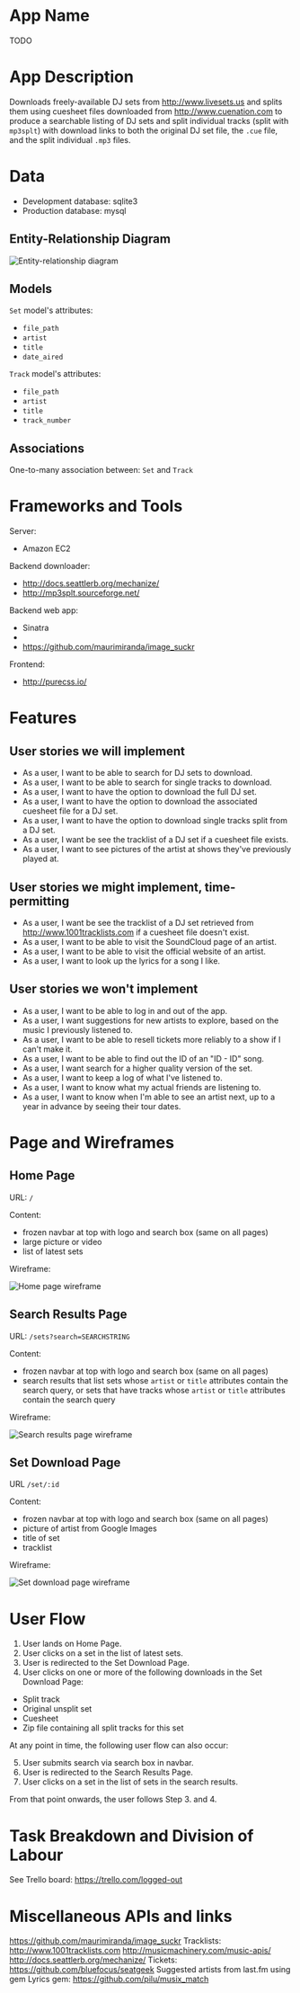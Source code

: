 # App Name

TODO

# App Description

Downloads freely-available DJ sets from <http://www.livesets.us> and splits them using cuesheet files downloaded from <http://www.cuenation.com> to produce a searchable listing of DJ sets and split individual tracks (split with `mp3splt`) with download links to both the original DJ set file, the `.cue` file, and the split individual `.mp3` files.

# Data

- Development database: sqlite3
- Production database: mysql

## Entity-Relationship Diagram

![Entity-relationship diagram](er_diagram.png)

## Models

`Set` model's attributes:

- `file_path`
- `artist`
- `title`
- `date_aired`

`Track` model's attributes:

- `file_path`
- `artist`
- `title`
- `track_number`

## Associations

One-to-many association between: `Set` and `Track`

# Frameworks and Tools

Server:

- Amazon EC2

Backend downloader:

- http://docs.seattlerb.org/mechanize/
- http://mp3splt.sourceforge.net/

Backend web app:

- Sinatra
- 
- https://github.com/maurimiranda/image_suckr

Frontend:

- http://purecss.io/

# Features

## User stories we will implement

- As a user, I want to be able to search for DJ sets to download.
- As a user, I want to be able to search for single tracks to download.
- As a user, I want to have the option to download the full DJ set.
- As a user, I want to have the option to download the associated cuesheet file for a DJ set.
- As a user, I want to have the option to download single tracks split from a DJ set.
- As a user, I want be see the tracklist of a DJ set if a cuesheet file exists.
- As a user, I want to see pictures of the artist at shows they've previously played at.

## User stories we might implement, time-permitting

- As a user, I want be see the tracklist of a DJ set retrieved from <http://www.1001tracklists.com> if a cuesheet file doesn't exist.
- As a user, I want to be able to visit the SoundCloud page of an artist.
- As a user, I want to be able to visit the official website of an artist.
- As a user, I want to look up the lyrics for a song I like.

## User stories we won't implement

- As a user, I want to be able to log in and out of the app.
- As a user, I want suggestions for new artists to explore, based on the music I previously listened to.
- As a user, I want to be able to resell tickets more reliably to a show if I can't make it.
- As a user, I want to be able to find out the ID of an "ID - ID" song.
- As a user, I want search for a higher quality version of the set.
- As a user, I want to keep a log of what I've listened to.
- As a user, I want to know what my actual friends are listening to.
- As a user, I want to know when I'm able to see an artist next, up to a year in advance by seeing their tour dates.

# Page and Wireframes

## Home Page

URL: `/`

Content:

- frozen navbar at top with logo and search box (same on all pages)
- large picture or video
- list of latest sets

Wireframe:

![Home page wireframe](wireframe_1_home_page.jpg)

## Search Results Page

URL: `/sets?search=SEARCHSTRING` 

Content:

- frozen navbar at top with logo and search box (same on all pages)
- search results that list sets whose `artist` or `title` attributes contain the search query, or sets that have tracks whose `artist` or `title` attributes contain the search query

Wireframe:

![Search results page wireframe](wireframe_2_search_results_page.jpg)

## Set Download Page

URL `/set/:id`

Content:

- frozen navbar at top with logo and search box (same on all pages)
- picture of artist from Google Images
- title of set
- tracklist

Wireframe:

![Set download page wireframe](wireframe_3_set_download_page.jpg)

# User Flow 

1. User lands on Home Page.
2. User clicks on a set in the list of latest sets.
3. User is redirected to the Set Download Page.
4. User clicks on one or more of the following downloads in the Set Download Page:
  - Split track
  - Original unsplit set
  - Cuesheet
  - Zip file containing all split tracks for this set

At any point in time, the following user flow can also occur:

5. User submits search via search box in navbar.
6. User is redirected to the Search Results Page.
7. User clicks on a set in the list of sets in the search results.

From that point onwards, the user follows Step 3. and 4.

# Task Breakdown and Division of Labour

See Trello board: https://trello.com/logged-out

# Miscellaneous APIs and links

https://github.com/maurimiranda/image_suckr
Tracklists: http://www.1001tracklists.com
http://musicmachinery.com/music-apis/
http://docs.seattlerb.org/mechanize/
Tickets: https://github.com/bluefocus/seatgeek
Suggested artists from last.fm using gem
Lyrics gem: https://github.com/pilu/musix_match
